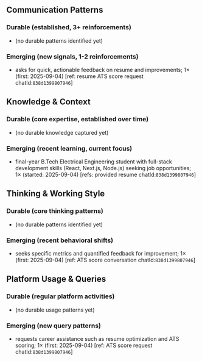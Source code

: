 ## Communication Patterns
### Durable (established, 3+ reinforcements)
- (no durable patterns identified yet)

### Emerging (new signals, 1-2 reinforcements)
- asks for quick, actionable feedback on resume and improvements; 1× (first: 2025-09-04) [ref: resume ATS score request chatId:`838d1399807946`]

## Knowledge & Context
### Durable (core expertise, established over time)
- (no durable knowledge captured yet)

### Emerging (recent learning, current focus)
- final-year B.Tech Electrical Engineering student with full-stack development skills (React, Next.js, Node.js) seeking job opportunities; 1× (started: 2025-09-04) [refs: provided resume chatId:`838d1399807946`]

## Thinking & Working Style
### Durable (core thinking patterns)
- (no durable patterns identified yet)

### Emerging (recent behavioral shifts)
- seeks specific metrics and quantified feedback for improvement; 1× (first: 2025-09-04) [ref: ATS score conversation chatId:`838d1399807946`]

## Platform Usage & Queries
### Durable (regular platform activities)
- (no durable usage patterns yet)

### Emerging (new query patterns)
- requests career assistance such as resume optimization and ATS scoring; 1× (first: 2025-09-04) [ref: ATS score request chatId:`838d1399807946`]